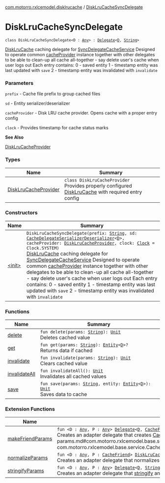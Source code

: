 [com.motorro.rxlcemodel.disklrucache](../index.md) / [DiskLruCacheSyncDelegate](./index.md)

# DiskLruCacheSyncDelegate

`class DiskLruCacheSyncDelegate<D : `[`Any`](https://kotlinlang.org/api/latest/jvm/stdlib/kotlin/-any/index.html)`> : `[`Delegate`](../../com.motorro.rxlcemodel.base.service/-sync-delegate-cache-service/-delegate/index.md)`<`[`D`](index.md#D)`, `[`String`](https://kotlinlang.org/api/latest/jvm/stdlib/kotlin/-string/index.html)`>`

[DiskLruCache](#) caching delegate for [SyncDelegateCacheService](../../com.motorro.rxlcemodel.base.service/-sync-delegate-cache-service/index.md)
Designed to operate common [cacheProvider](#) instance together with other delegates to be able to clean-up all
cache all-together - say delete user's cache when user logs out
Each entry contains:
0 - saved entity
1 - timestamp entity was last updated with `save`
2 - timestamp entity was invalidated with `invalidate`

### Parameters

`prefix` - Cache file prefix to group cached files

`sd` - Entity serializer/deserializer

`cacheProvider` - Disk LRU cache provider. Opens cache with a proper entry config

`clock` - Provides timestamp for cache status marks

**See Also**

[DiskLruCacheProvider](-disk-lru-cache-provider/index.md)

### Types

| Name | Summary |
|---|---|
| [DiskLruCacheProvider](-disk-lru-cache-provider/index.md) | `class DiskLruCacheProvider`<br>Provides properly configured [DiskLruCache](#) with required entry config |

### Constructors

| Name | Summary |
|---|---|
| [&lt;init&gt;](-init-.md) | `DiskLruCacheSyncDelegate(prefix: `[`String`](https://kotlinlang.org/api/latest/jvm/stdlib/kotlin/-string/index.html)`, sd: `[`CacheDelegateSerializerDeserializer`](../../com.motorro.rxlcemodel.base.service/-cache-delegate-serializer-deserializer/index.md)`<`[`D`](index.md#D)`>, cacheProvider: `[`DiskLruCacheProvider`](-disk-lru-cache-provider/index.md)`, clock: `[`Clock`](../../com.motorro.rxlcemodel.base.entity/-clock/index.md)` = Clock.SYSTEM)`<br>[DiskLruCache](#) caching delegate for [SyncDelegateCacheService](../../com.motorro.rxlcemodel.base.service/-sync-delegate-cache-service/index.md) Designed to operate common [cacheProvider](#) instance together with other delegates to be able to clean-up all cache all-together - say delete user's cache when user logs out Each entry contains: 0 - saved entity 1 - timestamp entity was last updated with `save` 2 - timestamp entity was invalidated with `invalidate` |

### Functions

| Name | Summary |
|---|---|
| [delete](delete.md) | `fun delete(params: `[`String`](https://kotlinlang.org/api/latest/jvm/stdlib/kotlin/-string/index.html)`): `[`Unit`](https://kotlinlang.org/api/latest/jvm/stdlib/kotlin/-unit/index.html)<br>Deletes cached value |
| [get](get.md) | `fun get(params: `[`String`](https://kotlinlang.org/api/latest/jvm/stdlib/kotlin/-string/index.html)`): `[`Entity`](../../com.motorro.rxlcemodel.base.entity/-entity/index.md)`<`[`D`](index.md#D)`>?`<br>Returns data if cached |
| [invalidate](invalidate.md) | `fun invalidate(params: `[`String`](https://kotlinlang.org/api/latest/jvm/stdlib/kotlin/-string/index.html)`): `[`Unit`](https://kotlinlang.org/api/latest/jvm/stdlib/kotlin/-unit/index.html)<br>Clears cached value |
| [invalidateAll](invalidate-all.md) | `fun invalidateAll(): `[`Unit`](https://kotlinlang.org/api/latest/jvm/stdlib/kotlin/-unit/index.html)<br>Invalidates all cached values |
| [save](save.md) | `fun save(params: `[`String`](https://kotlinlang.org/api/latest/jvm/stdlib/kotlin/-string/index.html)`, entity: `[`Entity`](../../com.motorro.rxlcemodel.base.entity/-entity/index.md)`<`[`D`](index.md#D)`>): `[`Unit`](https://kotlinlang.org/api/latest/jvm/stdlib/kotlin/-unit/index.html)<br>Saves data to cache |

### Extension Functions

| Name | Summary |
|---|---|
| [makeFriendParams](../../com.motorro.rxlcemodel.base.service/make-friend-params.md) | `fun <D : `[`Any`](https://kotlinlang.org/api/latest/jvm/stdlib/kotlin/-any/index.html)`, P : `[`Any`](https://kotlinlang.org/api/latest/jvm/stdlib/kotlin/-any/index.html)`> `[`Delegate`](../../com.motorro.rxlcemodel.base.service/-sync-delegate-cache-service/-delegate/index.md)`<`[`D`](../../com.motorro.rxlcemodel.base.service/make-friend-params.md#D)`, `[`CacheFriend`](../../com.motorro.rxlcemodel.base.service/-cache-friend/index.md)`>.makeFriendParams(stringify: `[`P`](../../com.motorro.rxlcemodel.base.service/make-friend-params.md#P)`.() -> `[`String`](https://kotlinlang.org/api/latest/jvm/stdlib/kotlin/-string/index.html)`): `[`Delegate`](../../com.motorro.rxlcemodel.base.service/-sync-delegate-cache-service/-delegate/index.md)`<`[`D`](../../com.motorro.rxlcemodel.base.service/make-friend-params.md#D)`, `[`P`](../../com.motorro.rxlcemodel.base.service/make-friend-params.md#P)`>`<br>Creates an adapter delegate that creates [CacheFriend](../../com.motorro.rxlcemodel.base.service/-cache-friend/index.md) params using [stringify](../../com.motorro.rxlcemodel.base.service/make-friend-params.md#com.motorro.rxlcemodel.base.service$makeFriendParams(com.motorro.rxlcemodel.base.service.SyncDelegateCacheService.Delegate((com.motorro.rxlcemodel.base.service.makeFriendParams.D, com.motorro.rxlcemodel.base.service.CacheFriend)), kotlin.Function1((com.motorro.rxlcemodel.base.service.makeFriendParams.P, kotlin.String)))/stringify) function |
| [normalizeParams](../normalize-params.md) | `fun <D : `[`Any`](https://kotlinlang.org/api/latest/jvm/stdlib/kotlin/-any/index.html)`, P : `[`CacheFriend`](../../com.motorro.rxlcemodel.base.service/-cache-friend/index.md)`> `[`DiskLruCacheSyncDelegate`](./index.md)`<`[`D`](../normalize-params.md#D)`>.normalizeParams(prefix: `[`String`](https://kotlinlang.org/api/latest/jvm/stdlib/kotlin/-string/index.html)`): `[`Delegate`](../../com.motorro.rxlcemodel.base.service/-sync-delegate-cache-service/-delegate/index.md)`<`[`D`](../normalize-params.md#D)`, `[`P`](../normalize-params.md#P)`>`<br>Creates an adapter delegate that normalizes [CacheFriend.cacheKey](../../com.motorro.rxlcemodel.base.service/-cache-friend/cache-key.md) to fit into DiskLruCache requirements of 64 a-zA-Z0-9 symbols |
| [stringifyParams](../../com.motorro.rxlcemodel.base.service/stringify-params.md) | `fun <D : `[`Any`](https://kotlinlang.org/api/latest/jvm/stdlib/kotlin/-any/index.html)`, P : `[`Any`](https://kotlinlang.org/api/latest/jvm/stdlib/kotlin/-any/index.html)`> `[`Delegate`](../../com.motorro.rxlcemodel.base.service/-sync-delegate-cache-service/-delegate/index.md)`<`[`D`](../../com.motorro.rxlcemodel.base.service/stringify-params.md#D)`, `[`String`](https://kotlinlang.org/api/latest/jvm/stdlib/kotlin/-string/index.html)`>.stringifyParams(stringify: `[`P`](../../com.motorro.rxlcemodel.base.service/stringify-params.md#P)`.() -> `[`String`](https://kotlinlang.org/api/latest/jvm/stdlib/kotlin/-string/index.html)` = { toString() }): `[`Delegate`](../../com.motorro.rxlcemodel.base.service/-sync-delegate-cache-service/-delegate/index.md)`<`[`D`](../../com.motorro.rxlcemodel.base.service/stringify-params.md#D)`, `[`P`](../../com.motorro.rxlcemodel.base.service/stringify-params.md#P)`>`<br>Creates an adapter delegate that [stringify](../../com.motorro.rxlcemodel.base.service/stringify-params.md#P) and uses result string as params to receiver |
